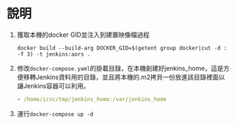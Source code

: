 # 說明

1. 獲取本機的docker GID並注入到建置映像檔過程
	```shell
	docker build --build-arg DOCKER_GID=$(getent group docker|cut -d : -f 3) -t jenkins:aors .
	```
2. 修改`docker-compose.yaml`的掛載目錄，在本機創建好jenkins_home，這是方便移轉Jenkins資料用的目錄，並且將本機的.m2拷貝一份放進該目錄裡面以讓Jenkins容器可以利用。
	```yaml
	- /home/icsc/tmp/jenkins_home:/var/jenkins_home
	```
3. 運行`docker-compose up -d`

